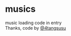 # musics
music loading code in entry <br>
Thanks, code by [@4tangsusu](https://github.com/4tangsusu) <br>

